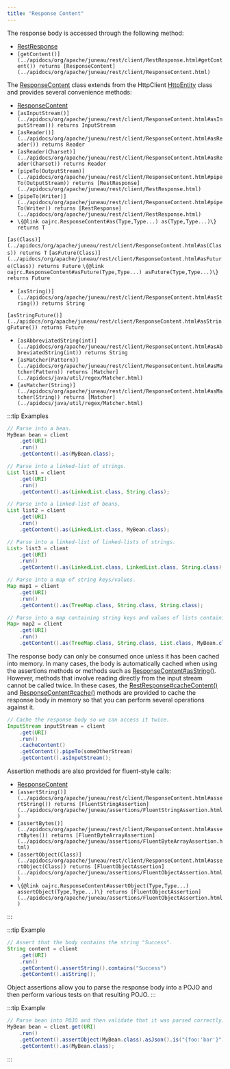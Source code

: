 ```yaml
---
title: "Response Content"
---
```


The response body is accessed through the following method:
- [RestResponse](../apidocs/org/apache/juneau/rest/client/RestResponse.html)
- `[getContent()](../apidocs/org/apache/juneau/rest/client/RestResponse.html#getContent()) returns [ResponseContent](../apidocs/org/apache/juneau/rest/client/ResponseContent.html)`

The [ResponseContent](../apidocs/org/apache/juneau/rest/client/ResponseContent.html) class extends from the HttpClient [HttpEntity](../apidocs/org/apache/http/HttpEntity.html) class and provides several convenience methods:
- [ResponseContent](../apidocs/org/apache/juneau/rest/client/ResponseContent.html)
- `[asInputStream()](../apidocs/org/apache/juneau/rest/client/ResponseContent.html#asInputStream()) returns InputStream`
- `[asReader()](../apidocs/org/apache/juneau/rest/client/ResponseContent.html#asReader()) returns Reader`
- `[asReader(Charset)](../apidocs/org/apache/juneau/rest/client/ResponseContent.html#asReader(Charset)) returns Reader`
- `[pipeTo(OutputStream)](../apidocs/org/apache/juneau/rest/client/ResponseContent.html#pipeTo(OutputStream)) returns [RestResponse](../apidocs/org/apache/juneau/rest/client/RestResponse.html)`
- `[pipeTo(Writer)](../apidocs/org/apache/juneau/rest/client/ResponseContent.html#pipeTo(Writer)) returns [RestResponse](../apidocs/org/apache/juneau/rest/client/RestResponse.html)`
- `\{@link oajrc.ResponseContent#as(Type,Type...) as(Type,Type...)\} returns T`

`[as(Class)](../apidocs/org/apache/juneau/rest/client/ResponseContent.html#as(Class)) returns T` `[asFuture(Class)](../apidocs/org/apache/juneau/rest/client/ResponseContent.html#asFuture(Class)) returns Future` `\{@link oajrc.ResponseContent#asFuture(Type,Type...) asFuture(Type,Type...)\} returns Future`
- `[asString()](../apidocs/org/apache/juneau/rest/client/ResponseContent.html#asString()) returns String`

`[asStringFuture()](../apidocs/org/apache/juneau/rest/client/ResponseContent.html#asStringFuture()) returns Future`
- `[asAbbreviatedString(int)](../apidocs/org/apache/juneau/rest/client/ResponseContent.html#asAbbreviatedString(int)) returns String`
- `[asMatcher(Pattern)](../apidocs/org/apache/juneau/rest/client/ResponseContent.html#asMatcher(Pattern)) returns [Matcher](../apidocs/java/util/regex/Matcher.html)`
- `[asMatcher(String)](../apidocs/org/apache/juneau/rest/client/ResponseContent.html#asMatcher(String)) returns [Matcher](../apidocs/java/util/regex/Matcher.html)`

:::tip Examples


```java
// Parse into a bean.
MyBean bean = client
    .get(URI)
    .run()
    .getContent().as(MyBean.class);

// Parse into a linked-list of strings.
List list1 = client
    .get(URI)
    .run()
    .getContent().as(LinkedList.class, String.class);

// Parse into a linked-list of beans.
List list2 = client
    .get(URI)
    .run()
    .getContent().as(LinkedList.class, MyBean.class);

// Parse into a linked-list of linked-lists of strings.
List> list3 = client
    .get(URI)
    .run()
    .getContent().as(LinkedList.class, LinkedList.class, String.class);

// Parse into a map of string keys/values.
Map map1 = client
    .get(URI)
    .run()
    .getContent().as(TreeMap.class, String.class, String.class);

// Parse into a map containing string keys and values of lists containing beans.
Map> map2 = client
    .get(URI)
    .run()
    .getContent().as(TreeMap.class, String.class, List.class, MyBean.class);
```


The response body can only be consumed once unless it has been cached into memory.  In many cases, the body is
automatically cached when using the assertions methods or methods such as [ResponseContent#asString()](../apidocs/org/apache/juneau/rest/client/ResponseContent.html#asString()).
However, methods that involve reading directly from the input stream cannot be called twice.
In these cases, the [RestResponse#cacheContent()](../apidocs/org/apache/juneau/rest/client/RestResponse.html#cacheContent()) and [ResponseContent#cache()](../apidocs/org/apache/juneau/rest/client/ResponseContent.html#cache()) methods are provided
to cache the response body in memory so that you can perform several operations against it.

```java
// Cache the response body so we can access it twice.
InputStream inputStream = client
    .get(URI)
    .run()
    .cacheContent()
    .getContent().pipeTo(someOtherStream)
    .getContent().asInputStream();
```


Assertion methods are also provided for fluent-style calls:
- [ResponseContent](../apidocs/org/apache/juneau/rest/client/ResponseContent.html)
- `[assertString()](../apidocs/org/apache/juneau/rest/client/ResponseContent.html#assertString()) returns [FluentStringAssertion](../apidocs/org/apache/juneau/assertions/FluentStringAssertion.html)`
- `[assertBytes()](../apidocs/org/apache/juneau/rest/client/ResponseContent.html#assertBytes()) returns [FluentByteArrayAssertion](../apidocs/org/apache/juneau/assertions/FluentByteArrayAssertion.html)`
- `[assertObject(Class)](../apidocs/org/apache/juneau/rest/client/ResponseContent.html#assertObject(Class)) returns [FluentObjectAssertion](../apidocs/org/apache/juneau/assertions/FluentObjectAssertion.html)`
- `\{@link oajrc.ResponseContent#assertObject(Type,Type...) assertObject(Type,Type...)\} returns [FluentObjectAssertion](../apidocs/org/apache/juneau/assertions/FluentObjectAssertion.html)`

:::

:::tip Example


```java
// Assert that the body contains the string "Success".
String content = client
    .get(URI)
    .run()
    .getContent().assertString().contains("Success")
    .getContent().asString();
```


Object assertions allow you to parse the response body into a POJO and then perform various tests on that resulting
POJO.
:::

:::tip Example


```java
// Parse bean into POJO and then validate that it was parsed correctly.
MyBean bean = client.get(URI)
    .run()
    .getContent().assertObject(MyBean.class).asJson().is("{foo:'bar'}")
    .getContent().as(MyBean.class);

```

:::
